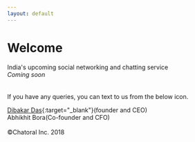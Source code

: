 ```yaml
---
layout: default
---
```

# Welcome
India's upcoming social networking and chatting service<br><em>Coming soon</em><br>
<br><br>
If you have any queries, you can text to us from the below icon.
<body>
  <!--Start of Tawk.to Script-->
<script type="text/javascript">
var Tawk_API=Tawk_API||{}, Tawk_LoadStart=new Date();
(function(){
var s1=document.createElement("script"),s0=document.getElementsByTagName("script")[0];
s1.async=true;
s1.src='https://embed.tawk.to/5b5236bbdf040c3e9e0bcf52/default';
s1.charset='UTF-8';
s1.setAttribute('crossorigin','*');
s0.parentNode.insertBefore(s1,s0);
})();
</script>
<!--End of Tawk.to Script-->
 </body>
 
[Dibakar Das](https://www.dibakardas.tk){:target="_blank"}(founder and CEO)<br>Abhikhit Bora(Co-founder and CFO)<br><br>
©Chatoral Inc. 2018

